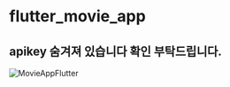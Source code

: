 # flutter_movie_app

## apikey 숨겨져 있습니다 확인 부탁드립니다.

![MovieAppFlutter](https://user-images.githubusercontent.com/44742847/113567459-9fa37200-9649-11eb-9537-bdd296ac1bd4.gif)
